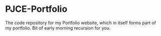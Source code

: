 # PJCE-Portfolio
The code repository for my Portfolio website, which in itself forms part of my portfolio. Bit of early morning recursion for you.
